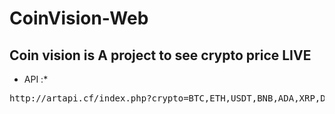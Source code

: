 # CoinVision-Web
<h2> Coin vision is A project to see crypto price LIVE</h2>


* API  :*
<pre>
http://artapi.cf/index.php?crypto=BTC,ETH,USDT,BNB,ADA,XRP,DOGE,USDC,DOT,UNI,BUSD,BCH,LTC,LINK&coins=USD,SAR
</pre>

